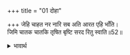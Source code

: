 +++
title = "01 दोहा"

+++
जेहि चाहत नर नारि सब अति आरत एहि भाँति।  
जिमि चातक चातकि तृषित बृष्टि सरद रितु स्वाति॥52॥  

<details><summary>भावार्थ</summary>

तथा जिस (लग्न) को सभी स्त्री-पुरुष अत्यन्त व्याकुलता से इस प्रकार चाहते हैं जिस प्रकार प्यास से चातक और चातकी शरद् ऋतु के स्वाति नक्षत्र की वर्षा को चाहते हैं॥52॥  
</details>




